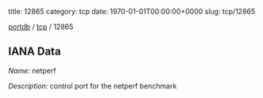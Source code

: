 title: 12865
category: tcp
date: 1970-01-01T00:00:00+0000
slug: tcp/12865

[portdb](/) / [tcp](/category/tcp.html) / 12865


## IANA Data

_Name:_ netperf

_Description:_ control port for the netperf benchmark

